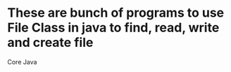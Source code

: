 # These are bunch of programs to use File Class in java to find, read, write and create file

Core Java

